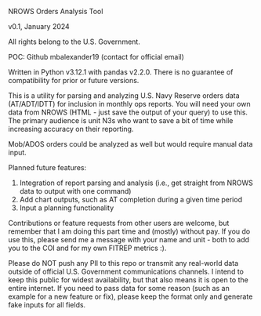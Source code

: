 NROWS Orders Analysis Tool

v0.1, January 2024

All rights belong to the U.S. Government.

POC: Github mbalexander19 (contact for official email)

Written in Python v3.12.1 with pandas v2.2.0. There is no guarantee of compatibility for prior or future versions.

This is a utility for parsing and analyzing U.S. Navy Reserve orders data (AT/ADT/IDTT) for inclusion in monthly ops reports. You will need your own data from NROWS (HTML - just save the output of your query) to use this. The primary audience is unit N3s who want to save a bit of time while increasing accuracy on their reporting.

Mob/ADOS orders could be analyzed as well but would require manual data input.

Planned future features:
1. Integration of report parsing and analysis (i.e., get straight from NROWS data to output with one command)
2. Add chart outputs, such as AT completion during a given time period
3. Input a planning functionality

Contributions or feature requests from other users are welcome, but remember that I am doing this part time and (mostly) without pay. If you do use this, please send me a message with your name and unit - both to add you to the COI and for my own FITREP metrics :).

Please do NOT push any PII to this repo or transmit any real-world data outside of official U.S. Government communications channels. I intend to keep this public for widest availability, but that also means it is open to the entire internet. If you need to pass data for some reason (such as an example for a new feature or fix), please keep the format only and generate fake inputs for all fields.
